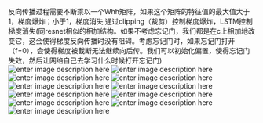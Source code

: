 反向传播过程需要不断乘以一个Whh矩阵，如果这个矩阵的特征值的最大值大于1，梯度爆炸；小于1，梯度消失
通过clipping（裁剪）控制梯度爆炸，LSTM控制梯度消失(同resnet相似的相加结构。如果不考虑忘记门，我们都是在c上相加地改变它，这会使得梯度反向传播时没有阻碍。考虑忘记门时，如果忘记门打开（f=0），会使得梯度被截断无法继续向后传。我们可以初始化偏置，使得忘记门失效，然后让网络自己去学习什么时候打开忘记门)
![enter image description here](https://lh3.googleusercontent.com/BzuX5guRDIw2ldv89fZtawUDTCQgnvjiwUBCRSimEhTMG4_MFUBGGBctAxX_DtGb000C5mmkLOxW)
![enter image description here](https://lh3.googleusercontent.com/1TAgHoVeH8r-E1nFJHeq3SzawPdf_iHLDqprbUqc9Dyxp3Y4XdSdC8eePXho-aBqGX5GBrOlp5EZ)
![enter image description here](https://lh3.googleusercontent.com/AvUhDzou9RYMgAtVHhXrO9iGuU47XmuFoRXPADIsCeoeVwsAPR4YvVrx5YWieEKJWa0k8Vtew3G4)
![enter image description here](https://lh3.googleusercontent.com/UCK5bqmjKoInxc99Fsj_n9BPRiV-F6QNznZCl23E-l23AROV7EGgrjE1cizMdCtzCZwdsi4zP9cU)
![enter image description here](https://lh3.googleusercontent.com/O4LTwC97py3np5eyGzunCpWK6elphwmRG_-JLdXat6UwG-1fz2zLp7BAjm4XII-Uu5fxL3zUBQRV)
![enter image description here](https://lh3.googleusercontent.com/YfQuH_7THbrAGTDND80v5hrLKHjDLfuOX7AdyKC_SMdPUu7z2IqDzScoKCbiedySz6chYLlMuMno)
![enter image description here](https://lh3.googleusercontent.com/GKCTohJgBYEA8lK4X5w68D2OAcuSK-QD7AynDv_bA-V7gviqos5qEnrNieouM7uv5zAi8urWFtDm)
![enter image description here](https://lh3.googleusercontent.com/1ccSxh0ITzowLmpCoAQCF_jl3nMXrLxPL6BiqY_nCcM-QPNuJkjxAyxrG06vkeupLI-4aOlK4COl)
![enter image description here](https://lh3.googleusercontent.com/RdCYOol7wJrj-fMRBZaXAX8-d9cmYdlQoICgh7eJVBA1DM52EqDYx--jWVGYB50cAJhsnZMXowvL)
![enter image description here](https://lh3.googleusercontent.com/OAPc9mOAgixC6CyUpG4CI2yl71jhqyWel0uzqzsfrbJl_O-sOjYxg7bokIbaOwCx2sazUCyD4l9V)
![enter image description here](https://lh3.googleusercontent.com/m5QHgbgC-MjEYZjVvShoUtKeN21Hl2AMe81gx6zIITSq6DWbMFNRnLH4I2KMf6RCEYvOipJvMn2U)

<!--stackedit_data:
eyJoaXN0b3J5IjpbMTI4NjA5MjQyNywtMTIxODA4MzQ3NCwyMD
g3MjU4OSwyNTk3MjkyNjBdfQ==
-->